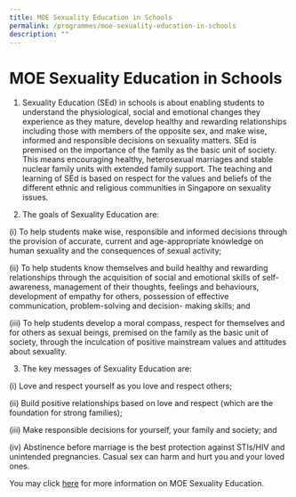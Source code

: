 ```yaml
---
title: MOE Sexuality Education in Schools
permalink: /programmes/moe-sexuality-education-in-schools
description: ""
---
```

# MOE Sexuality Education in Schools

1. Sexuality Education (SEd) in schools is about enabling students to understand the physiological, social and emotional changes they experience as they mature, develop healthy and rewarding relationships including those with members of the opposite sex, and make wise, informed and responsible decisions on sexuality matters. SEd is premised on the importance of the family as the basic unit of society. This means encouraging healthy, heterosexual marriages and stable nuclear family units with extended family support. The teaching and learning of SEd is based on respect for the values and beliefs of the different ethnic and religious communities in Singapore on sexuality issues.

2. The goals of Sexuality Education are:

(i)	To help students make wise, responsible and informed decisions through the provision of accurate, current          and age-appropriate knowledge on human sexuality and the consequences of sexual activity;

(ii)	To help students know themselves and build healthy and rewarding relationships through the acquisition              of social and emotional skills of self-awareness, management of their thoughts, feelings and behaviours,                development of empathy for others, possession of effective communication, problem-solving and                               decision- making skills; and

(iii)	To help students develop a moral compass, respect for themselves and for others as sexual beings,                               premised on the family as the basic unit of society, through the inculcation of positive mainstream values               and attitudes about sexuality. 


3. The key messages of Sexuality Education are:

(i)	Love and respect yourself as you love and respect others;

(ii)	Build positive relationships based on love and respect (which are the foundation for strong families);

(iii)	Make responsible decisions for yourself, your family and society; and

(iv)	Abstinence before marriage is the best protection against STIs/HIV and unintended pregnancies. Casual sex can harm and hurt you and your loved ones.

You may click [here](https://www.moe.gov.sg/education-in-sg/our-programmes/sexuality-education) for more information on MOE Sexuality Education. 